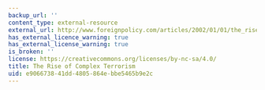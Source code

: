```yaml
---
backup_url: ''
content_type: external-resource
external_url: http://www.foreignpolicy.com/articles/2002/01/01/the_rise_of_complex_terrorism
has_external_licence_warning: true
has_external_license_warning: true
is_broken: ''
license: https://creativecommons.org/licenses/by-nc-sa/4.0/
title: The Rise of Complex Terrorism
uid: e9066738-41dd-4805-864e-bbe5465b9e2c
---
```

